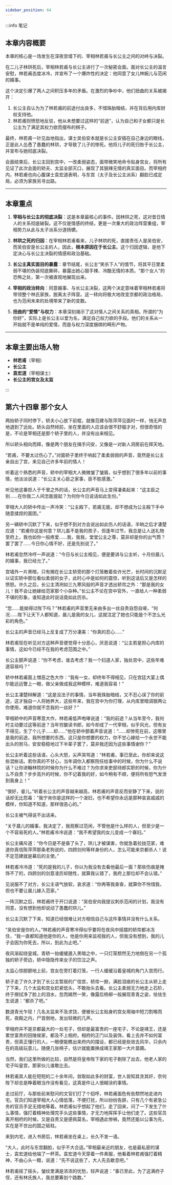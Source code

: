 ```yaml
---
sidebar_position: 64
---
```


:::info 笔记

## 本章内容概要

本章的核心是一场发生在深夜宫墙下的、宰相林若甫与长公主之间的对峙与决裂。

在二儿子林珙死后，宰相林若甫与长公主进行了一次秘密会面。面对长公主的温言安慰，林若甫态度冰冷，并宣布了一个爆炸性的决定：他同意了女儿林婉儿与范闲的婚事。

这个决定引爆了两人之间积压多年的矛盾。在激烈的争吵中，他们扭曲的关系被揭开：
1.  长公主自认为为了林若甫的前途付出良多，不惜珠胎暗结，并在背后用内库财权支持他。
2.  林若甫则愤怒地反驳，他从未想要过这样的“前途”，认为自己和子女都只是长公主为了满足其权力欲而摆布的棋子。

最终，林若甫一针见血地指出，谋士吴伯安本就是长公主安插在自己身边的眼线，正是此人怂恿了愚蠢的林珙，才导致了儿子的惨死。他将儿子的死归咎于长公主，并宣布与她彻底决裂。

会面结束后，长公主回到宫中，一改柔弱姿态，面带微笑地命令贴身宫女，将所有见证了此次会面的轿夫、太监全部灭口，展现了其狠辣无情的真实面目。而宰相府内，林若甫也向心腹谋士袁宏道表明，与东宫（太子及长公主派系）翻脸已成定局，必须为家族另寻出路。

---

## 本章重点

1.  **宰相与长公主的彻底决裂**：这是本章最核心的事件。因林珙之死，这对昔日情人的关系彻底破裂。这不仅是情感的终结，更是一次重大的政治阵营重组，宰相势力从此与太子派系分道扬镳。

2.  **林珙之死的归因**：在宰相林若甫看来，儿子林珙的死，直接责任人是吴伯安，而吴伯安是长公主的人，因此，**根本原因在于长公主**。这个归因逻辑，是他下定决心与长公主决裂的情感和政治基础。

3.  **长公主真实面目的暴露**：章节结尾，长公主“笑杀下人”的情节，将其平日里柔弱不堪的伪装彻底撕碎，暴露出她心狠手辣、冷酷无情的本质。“那个女人”的恐怖之处，第一次被直观地展现出来。

4.  **宰相的政治转向**：同意婚事、与长公主决裂，这两个决定意味着宰相林若甫将带领整个林氏家族，脱离太子阵营。这一转向将极大地改变京都的政治格局，也为范闲未来的处境带来了新的变数。

5.  **扭曲的“爱情”与权力**：本章深刻揭示了这对情人之间关系的真相。所谓的“为你好”，实际上是长公主以爱为名，满足自己权力欲的手段。他们的关系从一开始就不是单纯的爱情，而是与权力深度捆绑的畸形产物。

---

## 本章主要出场人物

* **林若甫**（宰相）
* **长公主**
* **袁宏道**（宰相谋士）
* **长公主的宫女及太监**

:::

## 第六十四章 **那个女人**

两抬轿子同时停下，轿夫小心放下前棍，就像范建与陈萍萍见面时一样，悄无声息地退到了远处。轿头自然倾前，坐在里面的人应该会很不舒服才对，但很奇怪的是，不论是宰相还是那个轿子里的人，并没有出来相见。

所以轿头相向而拜，像是两个朋友在揖手问安，又像是一对新人洞房前在拜天地。

“若甫，不要太过伤心了。”对面轿子里终于响起了柔柔弱弱的声音，竟然是长公主亲自出了宫，来见自己许多年前的情人！

听着这个熟悉的声音，轿中的宰相大人微微皱了皱眉，似乎想到了很多年以前的事情，他淡淡说道：“长公主关心臣之家事，臣不胜感激。”

听见他这番拒人于千里之外的话，长公主的声音马上变得凄柔起来：“这主臣之别……在你我二人间怎能提起？为何你今日说话如此生份。”

宰相大人的轿中传出一声冷笑：“公主殿下，若甫无能，却不想成为公主殿下手中随意揉捏的面团。”

另一辆轿中沉默了下来，似乎想不到对方会说出如此伤人的话语，半晌之后才凄楚应道：“若甫你这是何意？珙儿虽不是我的孩子，但逢年过节，我总是让人送礼物至府上，我也如你一般疼爱……我，我我，堂堂公主之尊，莫非却是你的出气筒？罢了罢了……今日你心情不好，还是先别说了。”

林若甫忽然冷哼一声说道：“今日与长公主相见，便是要讲与公主听，十月份晨儿的婚事，我已经允了。”

宫墙外一片黑暗，只有搁在长公主轿旁的那个灯笼散着些许光芒，长时间的沉默足以证实轿中那位看似柔弱的女子，此时心中是如何的震惊，听到这话后又是怎样的愤怒。许久之后，长公主清冽如三九寒风般的声音才透出轿帘之外：“那是我的女儿！我不会让她嫁给范家那个小杂种。”长公主不论在宫中官外，一直给人一种柔弱不堪的形象，谁知道此时说话竟如此厉杀。

“您……能拗得过陛下吗？”林若甫的声音里无来由多出一丝自责自怨自嗟，“何况……陛下让天下人都知道，晨儿是我的女儿，这就注定了她也只能是个不怎么光彩的角色。”

长公主的声音已经马上反复成了万分凄美：“你真的忍心……”

林若甫现在听见对方这种声音便觉得十分恶心，厌恶说道：“公主若是担心内库的事情，这如今已经不在我的考虑范围之中。”

长公主颤声说道：“你不考虑，谁去考虑？我一个妇道人家，独处宫中，这些年难道容易吗？”

轿中林若甫面上憎恶之色大作：“我有一女，却终年不得相见，只在宫廷大宴上偶尔能远远瞥上一眼，做父亲做成我这种模样，难道我容易！”

长公主凄楚辩解道：“这是没法子的事情，当年我珠胎暗结，又不忍心误了你的前途，这才独自一人将她养大，这些年来，我在宫中为你打理，从内库里暗调银两让你使用，难道你就不念我的一丝好？”

宰相轿中的声音寒意大作，林若甫低声咆哮说道：“我的前途？从当年至今，我何时主动要过这等前途？当年穷酸读书郎，如今却成了一代宰相，似乎风光，但有女不得见，生了个儿子……却……”他在轿中颤着声音说道：“……却惨死在前，这哪里是我的前途，我所想要的东西。这只是你想要的权力，你不甘心嫁给一个永世不能出头的驸马，安安稳稳地过下半辈子罢了，莫非我还因为这些事情谢你？”

长公主听着这些话语，心头大怒，尖声哭骂道：“林若甫，事已至此，你却来说这些混帐话。若你真的不甘心，当年调你入都察院任给事中的时候，你为什么不说话？让你进翰林院的时候你为什么不难过？为你求来吏部待郎实职的时候，你为什么不自责？步步高升的时候，你不记着我的好，如今稍有不顺，便将所有怒气发泄到我身上！”

“很好，睿儿。”听着长公主的声音越来越高，林若甫的声音反而安静了下来，说的话却无比怨毒：“我宁肯你是这样的一个泼妇，也不希望你永远是那种哀哀戚戚的模样，你知道不知道，那样很恶心的。”

长公主被气得说不出话来。

“关于晨儿的婚事，我决定了，我观察过范闲，不管他是什么样的人，但至少是一个不容易死的人。”林若甫冷冷说道：“我不希望我的女儿变成一个寡妇。”

长公主痛斥道：“你今日是不是昏了头了，珙儿才被谋害，你就急着拉拢范家，难道你真信陈萍萍那条老狗说的，四顾剑何等样身份的人，怎么可能来京都杀人！说不定范建就是幕后的主使。”

林若甫冷冷道：“死的是我的儿子，你以为我没有去看他最后一面？那些伤痕是掩饰不了的，四顾剑的剑意凌厉却随性，就算我认错了，我府上那位却不会认错。”

见说服不了对方，长公主语气放软，哀求道：“你再等我查查，就算你不怜惜我，但也不要让晨儿嫁入范家。”

一阵沉默之后，林若甫终于开口说道：“吴伯安向我提议刺杀范闲的计划，我没有同意，没有想到他却说动了愚蠢的珙儿。”

长公主沉默了下来，知道已经很难让对方相信自己与这件事情并没有什么关系。

“吴伯安是你的人。”林若甫的声音寒冷得似乎要将在夜风中摇摆的轿帘都冰冻住，“我一直都知道他是你的人，他是你用来监视我的人，但我没有想到，我的儿子会因为你死去，所以，到此为止吧。”

夜风渐起绕皇城，青轿一抬缓缓遁入黑暗之中，一只灯笼颓然无力地倒在另一个孤独的轿子旁边，轿中隐隐传来女子的饮泣之声。

太监心惊胆颤地上前，宫女在旁打着灯笼，一行人缓缓沿着皇城的角门入宫而行。

轿子走了许久才到了长公主暂居的广信宫，轿帘一掀，满脸泪痕的长公主从轿上走了下来，几个太监和宫女赶紧低头，不敢抬头去看。长公主柔弱无力地走上石阶，终于擦拭净了脸上的泪水，忽而嫣然一笑，像露后杨柳一般展现青青之姿，怯怯生生说道：“都杀了吧。”

数道青光乍现！几名太监来不及求饶，便被长公主贴身的宫女用袖中短刀割喉而死，夜殿之内，尸首倒地，发出轻微的几声。

宰相府并不是京都最大的一处宅子，但却是最富贵的一座宅子，不论是靖王，还是累世富贵的田陵侯家，都及不上相府。相府的正门以及装饰，看上去并不如何富贵，但真正懂行的人，一眼便能瞧出来府内的摆设，都已经是些敛去风华，只余内在的高级玩意儿，随便几张椅子，估计就能置换成靖王家那一大片苗圃。

当然，我们这里所做的比较，自然是将皇帝陛下家的宅子剔除了出去，他老人家的宅子叫皇宫，那家伙儿谁敢比去。

林若甫其人能在短短的二十余年间，敛取如此多的财富，世人皆知其贪其奸，奈何陛下却总是睁着眼当作没有看见，这真是件让人很糊涂的事情。

走过前厅，与那些前来慰问的文官们打了个招呼，林若甫面色有些颓然地走进内宅。官员们知道宰相大人心情低落，不便打扰，所以纷纷告辞，只有几个有紧急公务的官员手足无措地等着。林若甫似乎想起了他们，走了回来，问了一下发生了什么事情，强打着精神处理完手头这些事情，才无力地挥挥手让他们走了。这些官员离开相府的时候，又是自责又是感佩莫名，宰相遇此惨祸，竟然还能以公事为先，实在是不世出的国之砥柱。

来到内宅，进入书房后，林若甫坐在桌上，长久不发一语。

“大人，此时与东宫翻脸，似乎不大合适。”宰相最亲近的朋友，也是最私密的谋士，袁宏道给他端了一杯茶。袁宏道今天穿着一件素服，他看着林若甫强打着精神，不由心头一黯，说道：“先不说这些了，大人先去歇息吧。”

林若甫摇了摇头，皱纹里满是浓浓的忧愁，轻声说道：“事已至此，为了这满府子侄，还有林氏族人，我总要筹划个路数。”

